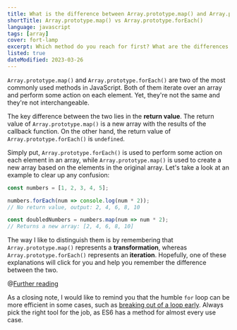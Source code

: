 ```yaml
---
title: What is the difference between Array.prototype.map() and Array.prototype.forEach()?
shortTitle: Array.prototype.map() vs Array.prototype.forEach()
language: javascript
tags: [array]
cover: fort-lamp
excerpt: Which method do you reach for first? What are the differences between them? Let's find out!
listed: true
dateModified: 2023-03-26
---
```


`Array.prototype.map()` and `Array.prototype.forEach()` are two of the most commonly used methods in JavaScript. Both of them iterate over an array and perform some action on each element. Yet, they're not the same and they're not interchangeable.

The key difference between the two lies in the **return value**. The return value of `Array.prototype.map()` is a new array with the results of the callback function. On the other hand, the return value of `Array.prototype.forEach()` is `undefined`.

Simply put, `Array.prototype.forEach()` is used to perform some action on each element in an array, while `Array.prototype.map()` is used to create a new array based on the elements in the original array. Let's take a look at an example to clear up any confusion:

```js
const numbers = [1, 2, 3, 4, 5];

numbers.forEach(num => console.log(num * 2));
// No return value, output: 2, 4, 6, 8, 10

const doubledNumbers = numbers.map(num => num * 2);
// Returns a new array: [2, 4, 6, 8, 10]
```

The way I like to distinguish them is by remembering that `Array.prototype.map()` represents a **transformation**, whereas `Array.prototype.forEach()` represents an **iteration**. Hopefully, one of these explanations will click for you and help you remember the difference between the two.

@[Further reading](/js/s/for-in-for-of-foreach)

As a closing note, I would like to remind you that the humble `for` loop can be more efficient in some cases, such as [breaking out of a loop early](/js/s/for-loop-early-break). Always pick the right tool for the job, as ES6 has a method for almost every use case.
